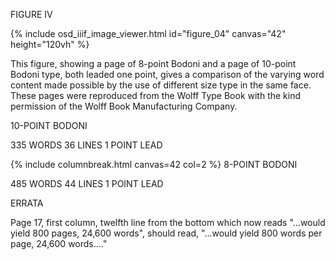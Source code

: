 FIGURE IV 

{% include osd_iiif_image_viewer.html id="figure_04" canvas="42" height="120vh" %}

This figure, showing a page of 8-point Bodoni and a page of 10-point Bodoni type, 
both leaded one point, gives a comparison of the varying word content made possible by the use of different size type in the same face. These pages were reproduced from the Wolff Type Book with the kind permission of the Wolff Book Manufacturing Company. 

10-POINT BODONI 

335 WORDS 36 LINES 1 POINT LEAD 

{% include columnbreak.html canvas=42 col=2 %} 8-POINT BODONI 

485 WORDS 44 LINES 1 POINT LEAD 

ERRATA 

Page 17, first column, twelfth line from the 
bottom which now reads "...would yield 800 
pages, 24,600 words", should read, "...would 
yield 800 words per page, 24,600 words...." 
